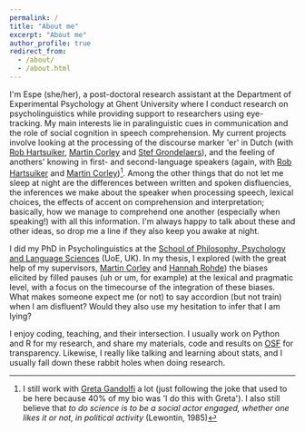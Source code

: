 ```yaml
---
permalink: /
title: "About me"
excerpt: "About me"
author_profile: true
redirect_from: 
  - /about/
  - /about.html
---
```


I'm Espe (she/her), a post-doctoral research assistant at the Department of Experimental Psychology at Ghent University where I conduct research on psycholinguistics while providing support to researchers using eye-tracking. My main interests lie in paralinguistic cues in communication and the role of social cognition in speech comprehension. My current projects involve looking at the processing of the discourse marker 'er' in Dutch (with [Rob Hartsuiker](https://users.ugent.be/~rhartsui/), [Martin Corley](https://martincorley.org/) and [Stef Grondelaers](https://www.ru.nl/personen/grondelaers-s)), and the feeling of anothers' knowing in first- and second-language speakers (again, with [Rob Hartsuiker](https://users.ugent.be/~rhartsui/) and [Martin Corley](https://martincorley.org/))[^1]. Among the other things that do not let me sleep at night are the differences between written and spoken disfluencies, the inferences we make about the speaker when processing speech, lexical choices, the effects of accent on comprehension and interpretation; basically, how we manage to comprehend one another (especially when speaking!) with all this information. I'm always happy to talk about these and other ideas, so drop me a line if they also keep you awake at night.

I did my PhD in Psycholinguistics at the [School of Philosophy, Psychology and Language Sciences](https://www.ed.ac.uk/ppls) (UoE, UK).  In my thesis, I explored (with the great help of my supervisors, [Martin Corley](https://martincorley.org/) and [Hannah Rohde](http://www.lel.ed.ac.uk/~hrohde/index.html)) the biases elicited by filled pauses (uh or um, for example) at the lexical and pragmatic level, with a focus on the timecourse of the integration of these biases. What makes someone expect me (or not) to say accordion (but not train) when I am disfluent? Would they also use my hesitation to infer that I am lying?

I enjoy coding, teaching, and their intersection. I usually work on Python and R for my research, and share my materials, code and results on [OSF](https://osf.io/bk248/) for transparency. Likewise, I really like talking and learning about stats, and I usually fall down these rabbit holes when doing research.

[^1]: I still work with [Greta Gandolfi](https://gretagandolfi.github.io/) a lot (just following the joke that used to be here because 40% of my bio was 'I do this with Greta'). I also still believe that *to do science is to be a social actor engaged, whether one likes it or not, in political activity* (Lewontin, 1985)
